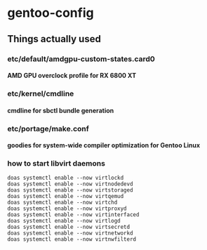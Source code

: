 # gentoo-config

## Things actually used

### etc/default/amdgpu-custom-states.card0
#### AMD GPU overclock profile for RX 6800 XT

### etc/kernel/cmdline
#### cmdline for sbctl bundle generation

### etc/portage/make.conf
#### goodies for system-wide compiler optimization for Gentoo Linux

### how to start libvirt daemons
```
doas systemctl enable --now virtlockd
doas systemctl enable --now virtnodedevd
doas systemctl enable --now virtstoraged
doas systemctl enable --now virtqemud
doas systemctl enable --now virtchd
doas systemctl enable --now virtproxyd
doas systemctl enable --now virtinterfaced
doas systemctl enable --now virtlogd
doas systemctl enable --now virtsecretd
doas systemctl enable --now virtnetworkd
doas systemctl enable --now virtnwfilterd
```
